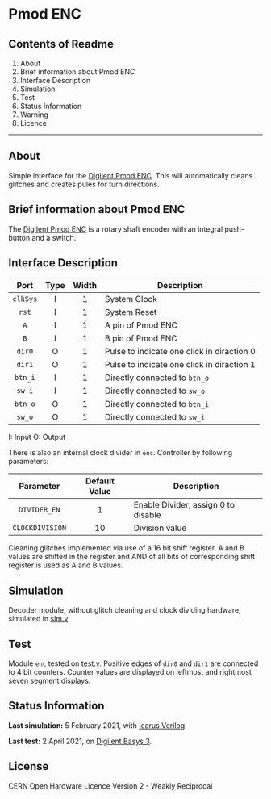 # Pmod ENC

## Contents of Readme

1. About
2. Brief information about Pmod ENC
3. Interface Description
4. Simulation
5. Test
6. Status Information
7. Warning
8. Licence

---

## About

Simple interface for the [Digilent Pmod ENC](https://reference.digilentinc.com/reference/pmod/pmodenc/start). This will automatically cleans glitches and creates pules for turn directions.

## Brief information about Pmod ENC

The [Digilent Pmod ENC](https://reference.digilentinc.com/reference/pmod/pmodenc/start) is a rotary shaft encoder with an integral push-button and a switch.

## Interface Description

|   Port   | Type | Width |  Description |
| :------: | :----: | :----: | ------ |
|  `clkSys`   | I | 1 | System Clock |
|  `rst`   | I | 1 | System Reset |
|  `A`   | I | 1 | A pin of Pmod ENC |
|  `B`   | I | 1 | B pin of Pmod ENC |
|  `dir0`   | O | 1 | Pulse to indicate one click in diraction 0 |
|  `dir1`   | O | 1 | Pulse to indicate one click in diraction 1 |
|  `btn_i`   | I | 1 | Directly connected to `btn_o` |
|  `sw_i`   | I | 1 | Directly connected to `sw_o` |
|  `btn_o`   | O | 1 | Directly connected to `btn_i` |
|  `sw_o`   | O | 1 | Directly connected to `sw_i` |

I: Input  O: Output

There is also an internal clock divider in `enc`. Controller by following parameters:

|   Parameter   | Default Value | Description |
| :------: | :----: | ------ |
|  `DIVIDER_EN`   | 1 | Enable Divider, assign 0 to disable |
| `CLOCKDIVISION` | 10 | Division value |

Cleaning glitches implemented via use of a 16 bit shift register. A and B values are shifted in the register and AND of all bits of corresponding shift register is used as A and B values.

## Simulation

Decoder module, without glitch cleaning and clock dividing hardware, simulated in [sim.v](Simulation/sim.v).

## Test

Module `enc` tested on [test.v](Test/test.v). Positive edges of `dir0` and `dir1` are connected to 4 bit counters. Counter values are displayed on leftmost and rightmost seven segment displays.

## Status Information

**Last simulation:** 5 February 2021, with [Icarus Verilog](http://iverilog.icarus.com).

**Last test:** 2 April 2021, on [Digilent Basys 3](https://reference.digilentinc.com/reference/programmable-logic/basys-3/reference-manual).

## License

CERN Open Hardware Licence Version 2 - Weakly Reciprocal
